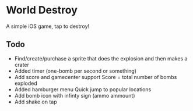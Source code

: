 World Destroy
===================

A simple iOS game, tap to destroy!


Todo
------------

* Find/create/purchase a sprite that does the explosion and then makes a crater
* Added timer (one-bomb per second or something)
* Add score and gamecenter support 
	Score = total number of bombs exploded
* Added hamburger menu
	Quick jump to popular locations
* Add bomb icon with infinty sign (ammo ammount)
* Add shake on tap
